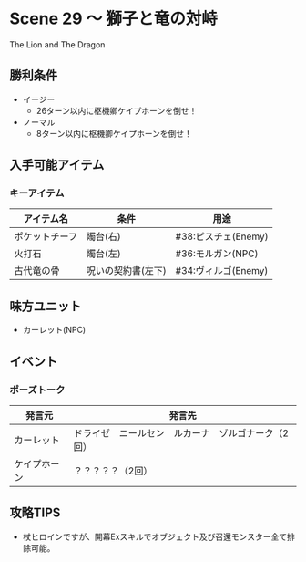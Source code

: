 # Scene 29 ～ 獅子と竜の対峙  

The Lion and The Dragon

## 勝利条件 

- イージー
  - 26ターン以内に枢機卿ケイプホーンを倒せ！
- ノーマル
  - 8ターン以内に枢機卿ケイプホーンを倒せ！

## 入手可能アイテム 

### キーアイテム

|アイテム名|条件|用途|
|---|---|---|
|ポケットチーフ|燭台(右)|#38:ピスチェ(Enemy)|
|火打石|燭台(左)|#36:モルガン(NPC)|
|古代竜の骨|呪いの契約書(左下)|#34:ヴィルゴ(Enemy)|

## 味方ユニット 

- カーレット(NPC)

## イベント 

### ポーズトーク

|発言元|発言先|
|---|---|
|カーレット|ドライゼ　ニールセン　ルカーナ　ゾルゴナーク（2回）|
|ケイプホーン|？？？？？（2回）|

## 攻略TIPS 

- 杖ヒロインですが、開幕Exスキルでオブジェクト及び召還モンスター全て排除可能。

